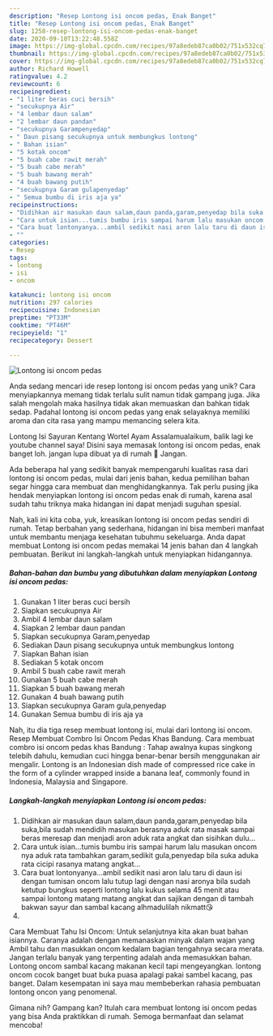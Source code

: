 ```yaml
---
description: "Resep Lontong isi oncom pedas, Enak Banget"
title: "Resep Lontong isi oncom pedas, Enak Banget"
slug: 1258-resep-lontong-isi-oncom-pedas-enak-banget
date: 2020-09-10T13:22:48.558Z
image: https://img-global.cpcdn.com/recipes/97a8edeb87ca0b02/751x532cq70/lontong-isi-oncom-pedas-foto-resep-utama.jpg
thumbnail: https://img-global.cpcdn.com/recipes/97a8edeb87ca0b02/751x532cq70/lontong-isi-oncom-pedas-foto-resep-utama.jpg
cover: https://img-global.cpcdn.com/recipes/97a8edeb87ca0b02/751x532cq70/lontong-isi-oncom-pedas-foto-resep-utama.jpg
author: Richard Howell
ratingvalue: 4.2
reviewcount: 6
recipeingredient:
- "1 liter beras cuci bersih"
- "secukupnya Air"
- "4 lembar daun salam"
- "2 lembar daun pandan"
- "secukupnya Garampenyedap"
- " Daun pisang secukupnya untuk membungkus lontong"
- " Bahan isian"
- "5 kotak oncom"
- "5 buah cabe rawit merah"
- "5 buah cabe merah"
- "5 buah bawang merah"
- "4 buah bawang putih"
- "secukupnya Garam gulapenyedap"
- " Semua bumbu di iris aja ya"
recipeinstructions:
- "Didihkan air masukan daun salam,daun panda,garam,penyedap bila suka,bila sudah mendidih masukan berasnya aduk rata masak sampai beras meresap dan menjadi aron aduk rata angkat dan sisihkan dulu..."
- "Cara untuk isian...tumis bumbu iris sampai harum lalu masukan oncom nya aduk rata tambahkan garam,sedikit gula,penyedap bila suka aduka rata cicipi rasanya matang angkat..."
- "Cara buat lontonyanya...ambil sedikit nasi aron lalu taru di daun isi dengan tumisan oncom lalu tutup lagi dengan nasi aronya bila sudah ketutup bungkus seperti lontong lalu kukus selama 45 menit atau sampai lontong matang matang angkat dan sajikan dengan di tambah bakwan sayur dan sambal kacang alhmadulilah nikmatt😘"
- ""
categories:
- Resep
tags:
- lontong
- isi
- oncom

katakunci: lontong isi oncom 
nutrition: 297 calories
recipecuisine: Indonesian
preptime: "PT33M"
cooktime: "PT46M"
recipeyield: "1"
recipecategory: Dessert

---
```



![Lontong isi oncom pedas](https://img-global.cpcdn.com/recipes/97a8edeb87ca0b02/751x532cq70/lontong-isi-oncom-pedas-foto-resep-utama.jpg)

Anda sedang mencari ide resep lontong isi oncom pedas yang unik? Cara menyiapkannya memang tidak terlalu sulit namun tidak gampang juga. Jika salah mengolah maka hasilnya tidak akan memuaskan dan bahkan tidak sedap. Padahal lontong isi oncom pedas yang enak selayaknya memiliki aroma dan cita rasa yang mampu memancing selera kita.

Lontong Isi Sayuran Kentang Wortel Ayam Assalamualaikum, balik lagi ke youtube channel saya! Disini saya memasak lontong isi oncom pedas, enak banget loh. jangan lupa dibuat ya di rumah 💚 Jangan.

Ada beberapa hal yang sedikit banyak mempengaruhi kualitas rasa dari lontong isi oncom pedas, mulai dari jenis bahan, kedua pemilihan bahan segar hingga cara membuat dan menghidangkannya. Tak perlu pusing jika hendak menyiapkan lontong isi oncom pedas enak di rumah, karena asal sudah tahu triknya maka hidangan ini dapat menjadi suguhan spesial.


Nah, kali ini kita coba, yuk, kreasikan lontong isi oncom pedas sendiri di rumah. Tetap berbahan yang sederhana, hidangan ini bisa memberi manfaat untuk membantu menjaga kesehatan tubuhmu sekeluarga. Anda dapat membuat Lontong isi oncom pedas memakai 14 jenis bahan dan 4 langkah pembuatan. Berikut ini langkah-langkah untuk menyiapkan hidangannya.

<!--inarticleads1-->

##### Bahan-bahan dan bumbu yang dibutuhkan dalam menyiapkan Lontong isi oncom pedas:

1. Gunakan 1 liter beras cuci bersih
1. Siapkan secukupnya Air
1. Ambil 4 lembar daun salam
1. Siapkan 2 lembar daun pandan
1. Siapkan secukupnya Garam,penyedap
1. Sediakan  Daun pisang secukupnya untuk membungkus lontong
1. Siapkan  Bahan isian
1. Sediakan 5 kotak oncom
1. Ambil 5 buah cabe rawit merah
1. Gunakan 5 buah cabe merah
1. Siapkan 5 buah bawang merah
1. Gunakan 4 buah bawang putih
1. Siapkan secukupnya Garam gula,penyedap
1. Gunakan  Semua bumbu di iris aja ya


Nah, itu dia tiga resep membuat lontong isi, mulai dari lontong isi oncom. Resep Membuat Combro Isi Oncom Pedas Khas Bandung. Cara membuat combro isi oncom pedas khas Bandung : Tahap awalnya kupas singkong telebih dahulu, kemudian cuci hingga benar-benar bersih menggunakan air mengalir. Lontong is an Indonesian dish made of compressed rice cake in the form of a cylinder wrapped inside a banana leaf, commonly found in Indonesia, Malaysia and Singapore. 

<!--inarticleads2-->

##### Langkah-langkah menyiapkan Lontong isi oncom pedas:

1. Didihkan air masukan daun salam,daun panda,garam,penyedap bila suka,bila sudah mendidih masukan berasnya aduk rata masak sampai beras meresap dan menjadi aron aduk rata angkat dan sisihkan dulu...
1. Cara untuk isian...tumis bumbu iris sampai harum lalu masukan oncom nya aduk rata tambahkan garam,sedikit gula,penyedap bila suka aduka rata cicipi rasanya matang angkat...
1. Cara buat lontonyanya...ambil sedikit nasi aron lalu taru di daun isi dengan tumisan oncom lalu tutup lagi dengan nasi aronya bila sudah ketutup bungkus seperti lontong lalu kukus selama 45 menit atau sampai lontong matang matang angkat dan sajikan dengan di tambah bakwan sayur dan sambal kacang alhmadulilah nikmatt😘
1. 


Cara Membuat Tahu Isi Oncom: Untuk selanjutnya kita akan buat bahan isiannya. Caranya adalah dengan memanaskan minyak dalam wajan yang Ambil tahu dan masukkan oncom kedalam bagian tengahnya secara merata. Jangan terlalu banyak yang terpenting adalah anda memasukkan bahan. Lontong oncom sambal kacang makanan kecil tapi mengeyangkan. lontong oncom cocok banget buat buka puasa apalagi pakai sambel kacang, pas banget. Dalam kesempatan ini saya mau membeberkan rahasia pembuatan lontong oncon yang penomenal. 

Gimana nih? Gampang kan? Itulah cara membuat lontong isi oncom pedas yang bisa Anda praktikkan di rumah. Semoga bermanfaat dan selamat mencoba!

